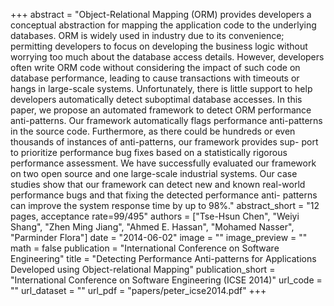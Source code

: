 +++
abstract = "Object-Relational Mapping (ORM) provides developers a conceptual abstraction for mapping the application code to the underlying databases. ORM is widely used in industry due to its convenience; permitting developers to focus on developing the business logic without worrying too much about the database access details. However, developers often write ORM code without considering the impact of such code on database performance, leading to cause transactions with timeouts or hangs in large-scale systems. Unfortunately, there is little support to help developers automatically detect suboptimal database accesses. In this paper, we propose an automated framework to detect ORM performance anti-patterns. Our framework automatically flags performance anti-patterns in the source code. Furthermore, as there could be hundreds or even thousands of instances of anti-patterns, our framework provides sup- port to prioritize performance bug fixes based on a statistically rigorous performance assessment. We have successfully evaluated our framework on two open source and one large-scale industrial systems. Our case studies show that our framework can detect new and known real-world performance bugs and that fixing the detected performance anti- patterns can improve the system response time by up to 98%."
abstract_short = "12 pages, acceptance rate=99/495"
authors = ["Tse-Hsun Chen", "Weiyi Shang", "Zhen Ming Jiang", "Ahmed E. Hassan", "Mohamed Nasser", "Parminder Flora"]
date = "2014-06-02"
image = ""
image_preview = ""
math = false
publication = "International Conference on Software Engineering"
title = "Detecting Performance Anti-patterns for Applications Developed using Object-relational Mapping"
publication_short = "International Conference on Software Engineering (ICSE 2014)"
url_code = ""
url_dataset = ""
url_pdf = "papers/peter_icse2014.pdf"
+++
